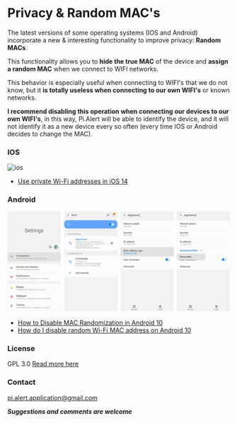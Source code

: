 # Privacy & Random MAC's
<!--- --------------------------------------------------------------------- --->

The latest versions of some operating systems (IOS and Android) incorporate a
new & interesting functionality to improve privacy: **Random MACs**.

This functionality allows you to **hide the true MAC** of the device and
**assign a random MAC** when we connect to WIFI networks.

This behavior is especially useful when connecting to WIFI's that we do not
know, but it **is totally useless when connecting to our own WIFI's** or known
networks.

**I recommend disabling this operation when connecting our devices to our own
WIFI's**, in this way, Pi.Alert will be able to identify the device, and it
will not identify it as a new device every so often (every time IOS or Android
decides to change the MAC).

### IOS
![ios][ios]

  - [Use private Wi-Fi addresses in iOS 14](https://support.apple.com/en-us/HT211227)

### Android
![Android][Android]

  - [How to Disable MAC Randomization in Android 10](https://support.boingo.com/s/article/How-to-Disable-MAC-Randomization-in-Android-10-Android-Q)
  - [How do I disable random Wi-Fi MAC address on Android 10](https://support.plume.com/hc/en-gb/articles/360052070714-How-do-I-disable-random-Wi-Fi-MAC-address-on-Android-10-)
  

### License
  GPL 3.0
  [Read more here](LICENSE.txt)

### Contact
  pi.alert.application@gmail.com
  
  ***Suggestions and comments are welcome***


<!--- --------------------------------------------------------------------- --->
[ios]: https://9to5mac.com/wp-content/uploads/sites/6/2020/08/how-to-use-private-wifi-mac-address-iphone-ipad.png?resize=2048,1009 "ios"
[Android]: ./img/android_random_mac.jpg "Android"

